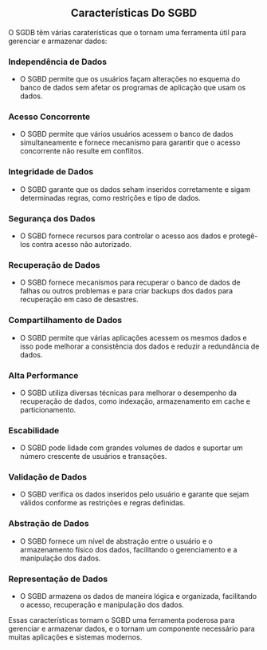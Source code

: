 ## <center> Características Do SGBD</center>

O SGDB têm várias caraterísticas que o tornam uma ferramenta útil para gerenciar e armazenar dados: 

### Independência de Dados 
- O SGBD permite que os usuários façam alterações no esquema do banco de dados sem afetar os programas de aplicação que usam os dados.

### Acesso Concorrente
- O SGBD permite que vários usuários acessem o banco de dados simultaneamente e fornece mecanismo para garantir que o acesso concorrente não resulte em conflitos.

### Integridade de Dados 
- O SGBD garante que os dados seham inseridos corretamente e sigam determinadas regras, como restrições e tipo de dados.

### Segurança dos Dados 
- O SGBD fornece recursos para controlar o acesso aos dados e protegê-los contra acesso não autorizado.

### Recuperação de Dados
- O SGBD fornece mecanismos para recuperar o banco de dados de falhas ou outros problemas e para criar backups dos dados para recuperação em caso de desastres.

### Compartilhamento de Dados
- O SGBD permite que várias aplicações acessem os mesmos dados e isso pode melhorar a consistência dos dados e reduzir a redundância de dados.

### Alta Performance 
- O SGBD utiliza diversas técnicas para melhorar o desempenho da recuperação de dados, como indexação, armazenamento em cache e particionamento.

### Escabilidade 
- O SGBD pode lidade com grandes volumes de dados e suportar um número crescente de usuários e transações.

### Validação de Dados 
- O SGBD verifica os dados inseridos pelo usuário e garante que sejam válidos conforme as restrições e regras definidas.

### Abstração de Dados 
- O SGBD fornece um nível de abstração entre o usuário e o armazenamento físico dos dados, facilitando o gerenciamento e a manipulação dos dados.

### Representação de Dados 
- O SGBD armazena os dados de maneira lógica e organizada, facilitando o acesso, recuperação e manipulação dos dados.

Essas características tornam o SGBD uma ferramenta poderosa para gerenciar e armazenar dados, e o tornam um componente necessário para muitas aplicações e sistemas modernos.